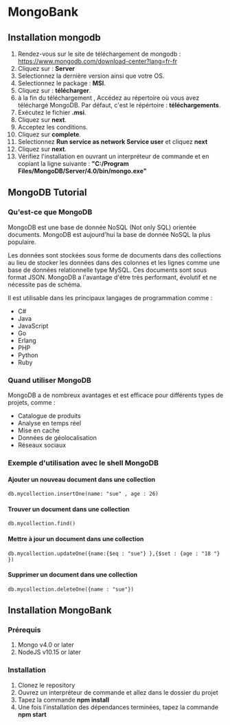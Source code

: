 # MongoBank

## Installation mongodb

1. Rendez-vous sur le site de téléchargement de mongodb : https://www.mongodb.com/download-center?lang=fr-fr
2. Cliquez sur : **Server**
3. Selectionnez la dernière version ainsi que votre OS.
4. Selectionnez le package : **MSI**.
5. Cliquez sur : **télécharger**.
6. à la fin du téléchargement , Accédez au répertoire où vous avez téléchargé MongoDB. Par défaut, c'est le répértoire : **téléchargements**.
7. Exécutez le fichier **.msi**.
8. Cliquez sur **next**.
9. Acceptez les conditions.
10. Cliquez sur **complete**.
11. Selectionnez **Run service as network Service user** et cliquez **next**
12. Cliquez sur **next**.
13. Vérifiez l'installation en ouvrant un interpréteur de commande et en copiant la ligne suivante : **"C:/Program Files/MongoDB/Server/4.0/bin/mongo.exe"**

## MongoDB Tutorial

### Qu'est-ce que MongoDB

MongoDB est une base de donnée NoSQL (Not only SQL) orientée documents. MongoDB est aujourd'hui la base de donnée NoSQL la plus populaire.

Les données sont stockées sous forme de documents dans des collections au lieu de stocker les données dans des colonnes et les lignes comme une base de données relationnelle type MySQL.
Ces documents sont sous format JSON.
MongoDB a l'avantage d'étre très performant, évolutif et ne nécessite pas de schéma.

Il est utilisable dans les principaux langages de programmation comme :
+ C#
+ Java
+ JavaScript
+ Go
+ Erlang
+ PHP
+ Python
+ Ruby

### Quand utiliser MongoDB

MongoDB a de nombreux avantages et est efficace pour différents types de projets, comme :

+ Catalogue de produits
+ Analyse en temps réel
+ Mise en cache
+ Données de géolocalisation
+ Réseaux sociaux

### Exemple d'utilisation avec le shell MongoDB

#### Ajouter un nouveau document dans une collection
```console
db.mycollection.insertOne(name: "sue" , age : 26)
```

#### Trouver un document dans une collection
```console
db.mycollection.find()
```

#### Mettre à jour un document dans une collection
```console
db.mycollection.updateOne({name:{$eq : "sue"} },{$set : {age : "18 "} })
```

#### Supprimer un document dans une collection
```console
db.mycollection.deleteOne({name : "sue"})
```

## Installation MongoBank

### Prérequis

1. Mongo v4.0 or later
2. NodeJS v10.15 or later

### Installation

1. Clonez le repository
2. Ouvrez un interpréteur de commande et allez dans le dossier du projet
3. Tapez la commande **npm install**
4. Une fois l'installation des dépendances terminées, tapez la commande **npm start**
